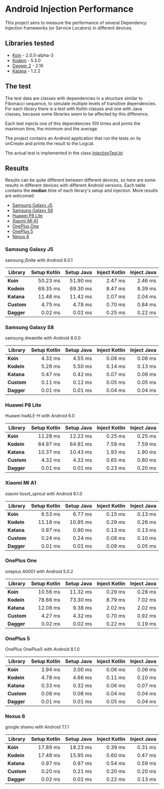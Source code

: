 # Android Injection Performance

This project aims to measure the performance of several Dependency Injection frameworks (or Service Locators) in different devices.

## Libraries tested
- [Koin](https://insert-koin.io/) - 2.0.0-alpha-3
- [Kodein](http://kodein.org/Kodein-DI/) - 5.3.0
- [Dagger 2](https://google.github.io/dagger/) - 2.16
- [Katana](https://github.com/rewe-digital-incubator/katana/) - 1.2.2

## The test
The test data are classes with dependencies in a structure similar to Fibonacci sequence, to simulate multiple levels of transitive dependencies.
For each library there is a test with Kotlin classes and one with Java classes, because some libraries seem to be affected by this difference.

Each test injects one of this dependencies 100 times and prints the maximum time, the minimum and the average.

The project contains an Android application that run the tests on its onCreate and prints the result to the Logcat.

The actual test is implemented in the class [InjectionTest.kt](https://github.com/Sloy/android-dependency-injection-performance/blob/master/app/src/main/java/com/sloydev/dependencyinjectionperformance/InjectionTest.kt)

## Results
Results can be quite different between different devices, so here are some results in different devices with different Android versions. Each table contains the **median** time of each library's setup and injection. More results are welcomed.

- [Samsung Galaxy J5](#samsung-galaxy-j5)
- [Samsung Galaxy S8](#samsung-galaxy-s8)
- [Huawei P8 Lite](#huawei-p8-lite)
- [Xiaomi MI A1](#xiaomi-mi-a1)
- [OnePlus One](#oneplus-one)
- [OnePlus 5](#oneplus-5)
- [Nexus 6](#nexus-6)

### Samsung Galaxy J5
samsung j5nlte with Android 6.0.1
 
Library | Setup Kotlin | Setup Java | Inject Kotlin | Inject Java
--- | ---:| ---:| ---:| ---:
**Koin** | 50.23 ms | 51.90 ms  | 2.47 ms | 2.46 ms
**Kodein** | 69.35 ms | 69.30 ms  | 8.47 ms | 8.39 ms
**Katana** | 11.48 ms | 11.42 ms  | 2.07 ms | 2.04 ms
**Custom** | 4.75 ms | 4.78 ms  | 0.70 ms | 0.84 ms
**Dagger** | 0.02 ms | 0.02 ms  | 0.25 ms | 0.22 ms

### Samsung Galaxy S8
samsung dreamlte with Android 8.0.0
 
Library | Setup Kotlin | Setup Java | Inject Kotlin | Inject Java
--- | ---:| ---:| ---:| ---:
**Koin** | 4.32 ms | 4.55 ms  | 0.08 ms | 0.08 ms
**Kodein** | 5.28 ms | 5.50 ms  | 0.14 ms | 0.13 ms
**Katana** | 0.47 ms | 0.42 ms  | 0.07 ms | 0.09 ms
**Custom** | 0.11 ms | 0.12 ms  | 0.05 ms | 0.05 ms
**Dagger** | 0.01 ms | 0.01 ms  | 0.04 ms | 0.04 ms

### Huawei P8 Lite
Huawei hwALE-H with Android 6.0
 
Library | Setup Kotlin | Setup Java | Inject Kotlin | Inject Java
--- | ---:| ---:| ---:| ---:
**Koin** | 11.28 ms | 12.22 ms  | 0.25 ms | 0.25 ms
**Kodein** | 64.97 ms | 64.91 ms  | 7.58 ms | 7.59 ms
**Katana** | 10.37 ms | 10.43 ms  | 1.93 ms | 1.90 ms
**Custom** | 4.32 ms | 4.32 ms  | 0.65 ms | 0.80 ms
**Dagger** | 0.01 ms | 0.01 ms  | 0.23 ms | 0.20 ms

### Xiaomi MI A1
xiaomi tissot_sprout with Android 8.1.0
 
Library | Setup Kotlin | Setup Java | Inject Kotlin | Inject Java
--- | ---:| ---:| ---:| ---:
**Koin** | 6.53 ms | 6.77 ms  | 0.15 ms | 0.13 ms
**Kodein** | 11.18 ms | 10.95 ms  | 0.29 ms | 0.26 ms
**Katana** | 0.97 ms | 0.90 ms  | 0.13 ms | 0.13 ms
**Custom** | 0.24 ms | 0.24 ms  | 0.08 ms | 0.10 ms
**Dagger** | 0.01 ms | 0.01 ms  | 0.09 ms | 0.05 ms

### OnePlus One
oneplus A0001 with Android 5.0.2
 
Library | Setup Kotlin | Setup Java | Inject Kotlin | Inject Java
--- | ---:| ---:| ---:| ---:
**Koin** | 10.56 ms | 11.32 ms  | 0.29 ms | 0.28 ms
**Kodein** | 78.66 ms | 73.30 ms  | 8.79 ms | 7.02 ms
**Katana** | 12.08 ms | 9.38 ms  | 2.02 ms | 2.02 ms
**Custom** | 4.27 ms | 4.32 ms  | 0.70 ms | 0.92 ms
**Dagger** | 0.02 ms | 0.02 ms  | 0.22 ms | 0.19 ms

### OnePlus 5
OnePlus OnePlus5 with Android 8.1.0
 
Library | Setup Kotlin | Setup Java | Inject Kotlin | Inject Java
--- | ---:| ---:| ---:| ---:
**Koin** | 2.94 ms | 3.00 ms  | 0.06 ms | 0.06 ms
**Kodein** | 4.78 ms | 4.66 ms  | 0.11 ms | 0.10 ms
**Katana** | 0.33 ms | 0.32 ms  | 0.06 ms | 0.07 ms
**Custom** | 0.08 ms | 0.08 ms  | 0.04 ms | 0.04 ms
**Dagger** | 0.01 ms | 0.01 ms  | 0.05 ms | 0.04 ms

### Nexus 6
google shamu with Android 7.1.1
 
Library | Setup Kotlin | Setup Java | Inject Kotlin | Inject Java
--- | ---:| ---:| ---:| ---:
**Koin** | 17.89 ms | 18.23 ms  | 0.39 ms | 0.31 ms
**Kodein** | 17.48 ms | 15.95 ms  | 0.60 ms | 0.47 ms
**Katana** | 0.97 ms | 0.97 ms  | 0.54 ms | 0.59 ms
**Custom** | 0.20 ms | 0.21 ms  | 0.20 ms | 0.20 ms
**Dagger** | 0.02 ms | 0.02 ms  | 0.22 ms | 0.13 ms
